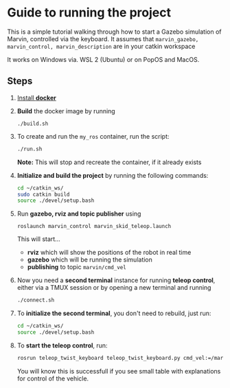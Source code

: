 # Guide to running the project

This is a simple tutorial walking through how to start a Gazebo simulation of Marvin, controlled via the keyboard.
It assumes that `marvin_gazebo, marvin_control, marvin_description` are in your catkin workspace

It works on Windows via. WSL 2 (Ubuntu) or on PopOS and MacOS.

## Steps

1. [Install **docker**](<Install docker.md>)
1. **Build** the docker image by running
    ```
    ./build.sh
    ```
1. To create and run the `my_ros` container, run the script:
    ```bash
    ./run.sh
    ```
    **Note:** This will stop and recreate the container, if it already exists

1. **Initialize and build the project** by running the following commands:
    ```bash
    cd ~/catkin_ws/
    sudo catkin build
    source ./devel/setup.bash
    ```

1. Run **gazebo, rviz and topic publisher** using
    ```
    roslaunch marvin_control marvin_skid_teleop.launch
    ```
    This will start...
    - **rviz** which will show the positions of the robot in real time
    - **gazebo** which will be running the simulation
    - **publishing** to topic `marvin/cmd_vel`

1. Now you need a **second terminal** instance for running **teleop control**, either via a TMUX session or by opening a new terminal and running
    ```bash
    ./connect.sh
    ```

1. To **initialize the second terminal**, you don't need to rebuild, just run:
    ```bash
    cd ~/catkin_ws/
    source ./devel/setup.bash
    ```

1. To **start the teleop control**, run:

    ```bash
    rosrun teleop_twist_keyboard teleop_twist_keyboard.py cmd_vel:=/marvin/cmd_vel
    ```
    You will know this is successfull if you see small table with explanations for control of the vehicle.
